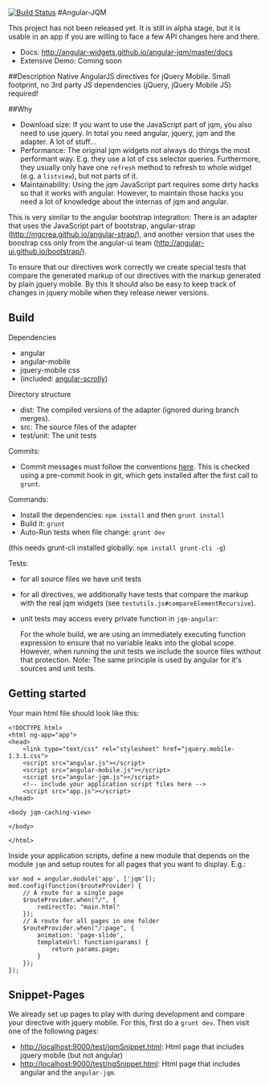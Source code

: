 [![Build Status](https://travis-ci.org/angular-widgets/angular-jqm.png)](https://travis-ci.org/angular-widgets/angular-jqm)
#Angular-JQM

This project has not been released yet. It is still in alpha stage, but it is usable in an app if you are willing to face a few API changes here and there.

* Docs: http://angular-widgets.github.io/angular-jqm/master/docs
* Extensive Demo: Coming soon

##Description
Native AngularJS directives for jQuery Mobile. Small footprint, no 3rd party JS dependencies (jQuery, jQuery Mobile JS) required!


##Why

- Download size: If you want to use the JavaScript part of jqm, you also need to use jquery.
  In total you need angular, jquery, jqm and the adapter. A lot of stuff...
- Performance: The original jqm widgets not always do things the most performant way.
  E.g. they use a lot of css selector queries. Furthermore, they usually only have one `refresh` method
  to refresh to whole widget (e.g. a `listview`), but not parts of it.
- Maintainability: Using the jqm JavaScript part requires some dirty hacks so that it works with angular.
  However, to maintain those hacks you need a lot of knowledge about the internas of jqm and angular.

This is very similar to the angular bootstrap integration: There is an adapter that uses 
the JavaScript part of bootstrap, angular-strap (http://mgcrea.github.io/angular-strap/), and another version
that uses the boostrap css only from the angular-ui team (http://angular-ui.github.io/bootstrap/).

To ensure that our directives work correctly we create special tests that compare the
generated markup of our directives with the markup generated by plain jquery mobile. By this it should
also be easy to keep track of changes in jquery mobile when they release newer versions.

## Build
Dependencies

- angular
- angular-mobile
- jquery-mobile css
- (included: [angular-scrolly](https://github.com/ajoslin/angular-scrolly))

Directory structure

- dist: The compiled versions of the adapter (ignored during branch merges).
- src: The source files of the adapter
- test/unit: The unit tests

Commits:

- Commit messages must follow the conventions [here](https://github.com/btford/grunt-conventional-changelog).
  This is checked using a pre-commit hook in git, which gets installed after the first call to `grunt`.

Commands:

- Install the dependencies: `npm install` and then `grunt install`
- Build it: `grunt`
- Auto-Run tests when file change: `grunt dev`

(this needs grunt-cli installed globally: `npm install grunt-cli -g`)

Tests:

- for all source files we have unit tests
- for all directives, we additionally have tests that compare the markup with the real jqm widgets
  (see `testutils.js#compareElementRecursive`).
- unit tests may access every private function in `jqm-angular`:

    For the whole build, we are using an immediately executing function expression to ensure that
no variable leaks into the global scope. However, when running the unit tests we include the source files without that protection.
    Note: The same principle is used by angular for it's sources and unit tests.

## Getting started

Your main html file should look like this:

    <!DOCTYPE html>
    <html ng-app="app">
    <head>
        <link type="text/css" rel="stylesheet" href="jquery.mobile-1.3.1.css">
        <script src="angular.js"></script>
        <script src="angular-mobile.js"></script>
        <script src="angular-jqm.js"></script>
        <!-- include your application script files here -->
        <script src="app.js"></script>
    </head>

    <body jqm-caching-view>

    </body>

    </html>

Inside your application scripts, define a new module that depends on the module `jqm` and setup routes
for all pages that you want to display. E.g.:

    var mod = angular.module('app', ['jqm']);
    mod.config(function($routeProvider) {
        // A route for a single page
        $routeProvider.when("/", {
            redirectTo: "main.html"
        });
        // A route for all pages in one folder
        $routeProvider.when("/:page", {
            animation: 'page-slide',
            templateUrl: function(params) {
                return params.page;
            }
        });
    });

## Snippet-Pages ##

We already set up pages to play with during development and compare your directive with jquery mobile.
For this, first do a `grunt dev`. Then visit one of the following pages:

* [http://localhost:9000/test/jqmSnippet.html](http://localhost:9000/test/jqmSnippet.html): Html page that includes jquery mobile (but not angular)
* [http://localhost:9000/test/ngSnippet.html](http://localhost:9000/test/ngSnippet.html): Html page that includes angular and the `angular-jqm`.

